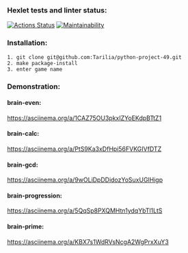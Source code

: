 ### Hexlet tests and linter status:
[![Actions Status](https://github.com/Tarilia/python-project-49/workflows/hexlet-check/badge.svg)](https://github.com/Tarilia/python-project-49/actions)
[![Maintainability](https://api.codeclimate.com/v1/badges/15dc1d8c4ae54bdb0593/maintainability)](https://codeclimate.com/github/Tarilia/python-project-49/maintainability)


### Installation:
```
1. git clone git@github.com:Tarilia/python-project-49.git
2. make package-install
3. enter game name
```


### Demonstration:

#### brain-even:
https://asciinema.org/a/1CAZ75OU3pkxIZYoEKdpBTtZ1

#### brain-calc:
https://asciinema.org/a/PtS9Ka3xDfHpi56FVKGIVfDTZ

#### brain-gcd:
https://asciinema.org/a/9wOLiDpDDidozYoSuxUGlHigp

#### brain-progression:
https://asciinema.org/a/5QqSp8PXQMHtn1ydqYbTl1LtS

#### brain-prime:
https://asciinema.org/a/KBX7s1WdRVsNcgA2WgPrxXuY3
